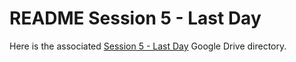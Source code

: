 # README Session 5 - Last Day

Here is the associated [Session 5 - Last Day](https://drive.google.com/drive/folders/1zLYhgSMhEpOsCwG3ONAXDOx5cbLHq3Oz) Google Drive directory.
